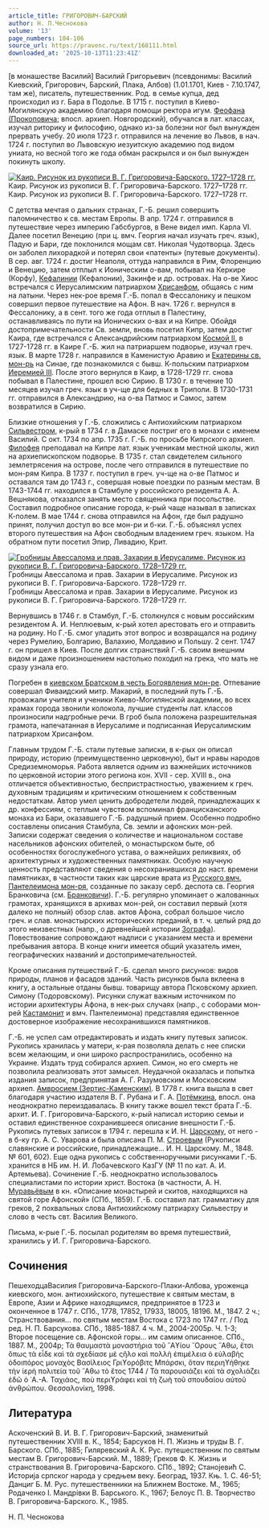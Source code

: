```yaml
---
article_title: ГРИГОРОВИЧ-БАРСКИЙ
author: Н. П.Чеснокова
volume: '13'
page_numbers: 104-106
source_url: https://pravenc.ru/text/168111.html
downloaded_at: '2025-10-13T11:23:41Z'
---
```


[в монашестве Василий] Василий Григорьевич (псевдонимы: Василий Киевский, Григорович, Барский, Плака, Албов) (1.01.1701, Киев - 7.10.1747, там же), писатель, путешественник. Род. в семье купца, дед происходил из г. Бара в Подолье. В 1715 г. поступил в Киево-Могилянскую академию благодаря помощи ректора игум. [Феофана (Прокоповича](<https://pravenc.ru/text/Феофана (Прокоповича.html>); впосл. архиеп. Новгородский), обучался в лат. классах, изучал риторику и философию, однако из-за болезни ног был вынужден прервать учебу. 20 июля 1723 г. отправился на лечение во Львов, в нач. 1724 г. поступил во Львовскую иезуитскую академию под видом униата, но весной того же года обман раскрылся и он был вынужден покинуть школу.

[![Каир. Рисунок из рукописи В. Г. Григоровича-Барского. 1727–1728 гг.](https://pravenc.ru/data/213/475/1234/i200.jpg "Кликните для увеличения картинки")](https://pravenc.ru/data/213/475/1234/i400.jpg)Каир. Рисунок из рукописи В. Г. Григоровича-Барского. 1727–1728 гг.  
Каир. Рисунок из рукописи В. Г. Григоровича-Барского. 1727–1728 гг.

С детства мечтая о дальних странах, Г.-Б. решил совершить паломничество к св. местам Европы. В апр. 1724 г. отправился в путешествие через империю Габсбургов, в Вене видел имп. Карла VI. Далее посетил Венецию (при ц. вмч. Георгия начал изучать греч. язык), Падую и Бари, где поклонился мощам свт. Николая Чудотворца. Здесь он заболел лихорадкой и потерял свои «патенты» (путевые документы). В сер. авг. 1724 г. достиг Неаполя, оттуда направился в Рим, Флоренцию и Венецию, затем отплыл к Ионическим о-вам, побывал на Керкире (Корфу), [Кефалинии](https://pravenc.ru/text/Кефалинии.html) (Кефалонии), Закинфе и др. островах. На о-ве Хиос встречался с Иерусалимским патриархом [Хрисанфом](https://pravenc.ru/text/Хрисанфом.html), общаясь с ним на латыни. Через нек-рое время Г.-Б. попал в Фессалонику и пешком совершил первое путешествие на Афон. В нач. 1726 г. вернулся в Фессалонику, а в сент. того же года отплыл в Палестину, останавливаясь по пути на Ионических о-вах и на Кипре. Обойдя достопримечательности Св. земли, вновь посетил Кипр, затем достиг Каира, где встречался с Александрийским патриархом [Космой II](<https://pravenc.ru/text/Космой II.html>), в 1727-1728 гг. в Каире Г.-Б. жил на патриаршем подворье, изучал греч. язык. В марте 1728 г. направился в Каменистую Аравию и [Екатерины св. мон-рь](<https://pravenc.ru/text/Екатерины св  мон-рь.html>) на Синае, где познакомился с бывш. К-польским патриархом [Иеремией III](<https://pravenc.ru/text/Иеремией III.html>). После этого вернулся в Каир, в 1728-1729 гг. снова побывал в Палестине, прошел всю Сирию. В 1730 г. в течение 10 месяцев изучал греч. язык в уч-ще для бедных в Триполи. В 1730-1731 гг. отправился в Александрию, на о-ва Патмос и Самос, затем возвратился в Сирию.

Близкие отношения у Г.-Б. сложились с Антиохийским патриархом [Сильвестром](https://pravenc.ru/text/Сильвестр.html), к-рый в 1734 г. в Дамаске постриг его в монахи с именем Василий. С окт. 1734 по апр. 1735 г. Г.-Б. по просьбе Кипрского архиеп. [Филофея](https://pravenc.ru/text/Филофей.html) преподавал на Кипре лат. язык ученикам местной школы, жил на архиепископском подворье. В 1735 г. стал свидетелем сильного землетрясения на острове, после чего отправился в путешествие по мон-рям Кипра. В 1737 г. поступил в греч. уч-ще на о-ве Патмос и оставался там до 1743 г., совершая новые поездки по разным местам. В 1743-1744 гг. находился в Стамбуле у российского резидента А. А. Вешнякова, отказался занять место священника при посольстве. Составил подробное описание города, к-рый чаще называл в записках К-полем. В мае 1744 г. снова отправился на Афон, где был радушно принят, получил доступ во все мон-ри и б-ки. Г.-Б. объяснял успех второго путешествия на Афон свободным владением греч. языком. На обратном пути посетил Эпир, Ливадию, Крит.

[![Гробницы Авессалома и прав. Захарии в Иерусалиме. Рисунок из рукописи В. Г. Григоровича-Барского. 1728–1729 гг.](https://pravenc.ru/data/106/475/1234/i200.jpg "Кликните для увеличения картинки")](https://pravenc.ru/data/106/475/1234/i400.jpg)Гробницы Авессалома и прав. Захарии в Иерусалиме. Рисунок из рукописи В. Г. Григоровича-Барского. 1728–1729 гг.  
Гробницы Авессалома и прав. Захарии в Иерусалиме. Рисунок из рукописи В. Г. Григоровича-Барского. 1728–1729 гг.

Вернувшись в 1746 г. в Стамбул, Г.-Б. столкнулся с новым российским резидентом А. И. Неплюевым, к-рый хотел арестовать его и отправить на родину. Но Г.-Б. смог уладить этот вопрос и возвращался на родину через Румелию, Болгарию, Валахию, Молдавию и Польшу. 2 сент. 1747 г. он пришел в Киев. После долгих странствий Г.-Б. своим внешним видом и даже произношением настолько походил на грека, что мать не сразу узнала его.

Погребен в [киевском Братском в честь Богоявления мон-ре](<https://pravenc.ru/text/киевском Братском в честь Богоявления мон-ре.html>). Отпевание совершал Фиваидский митр. Макарий, в последний путь Г.-Б. провожали учителя и ученики Киево-Могилянской академии, во всех храмах города звонили колокола, лучшие студенты лат. классов произносили надгробные речи. В гроб была положена разрешительная грамота, напечатанная в Иерусалиме и подписанная Иерусалимским патриархом Хрисанфом.

Главным трудом Г.-Б. стали путевые записки, в к-рых он описал природу, историю (преимущественно церковную), быт и нравы народов Средиземноморья. Работа является одним из важнейших источников по церковной истории этого региона кон. XVII - сер. XVIII в., она отличается объективностью, беспристрастностью, уважением к греч. духовным традициям и критическим отношением к собственным недостаткам. Автор умел ценить добродетели людей, принадлежащих к др. конфессиям, с теплым чувством вспоминал францисканского монаха из Бари, оказавшего Г.-Б. радушный прием. Особенно подробно составлены описания Стамбула, Св. земли и афонских мон-рей. Записки содержат сведения о количестве и национальном составе насельников афонских обителей, о монастырском быте, об особенностях богослужебного устава, о важнейших реликвиях, об архитектурных и художественных памятниках. Особую научную ценность представляют сведения о несохранившихся до наст. времени памятниках, в частности таких как царские врата из [Русского вмч. Пантелеимона мон-ря](<https://pravenc.ru/text/Русского вмч  Пантелеимона мон-ря.html>), созданные по заказу серб. деспота св. Георгия Бранковича (см. [Бранковичи](https://pravenc.ru/text/Бранковичи.html)). Г.-Б. регулярно упоминает о жалованных грамотах, хранящихся в архивах мон-рей, он составил первый (хотя далеко не полный) обзор слав. актов Афона, собрал большое число греч. и слав. монастырских исторических преданий, в т. ч. целый ряд до этого неизвестных (напр., о древнейшей истории [Зографа](https://pravenc.ru/text/Зографа.html)). Повествование сопровождают надписи с указанием места и времени пребывания автора. В конце книги имеется общий указатель имен, географических названий и достопримечательностей.

Кроме описания путешествий Г.-Б. сделал много рисунков: видов природы, планов и фасадов зданий. Часть рисунков была вклеена в книгу, а остальные отданы бывш. товарищу автора Псковскому архиеп. Симону (Тодоровскому). Рисунки служат важным источником по истории архитектуры Афона, в нек-рых случаях (напр., с соборами мон-рей [Кастамонит](https://pravenc.ru/text/Кастамонит.html) и вмч. Пантелеимона) представляя единственное достоверное изображение несохранившихся памятников.

Г.-Б. не успел сам отредактировать и издать книгу путевых записок. Рукопись хранилась у матери, к-рая позволяла делать с нее списки всем желающим, и они широко распространились, особенно на Украине. Издать труд собирался архиеп. Симон, но его смерть не позволила реализовать этот замысел. Неудачной оказалась и попытка издания записок, предпринятая А. Г. Разумовским и Московским архиеп. [Амвросием (Зертис-Каменским)](<https://pravenc.ru/text/Амвросием (Зертис-Каменским).html>). В 1778 г. книга вышла в свет благодаря участию издателя В. Г. Рубана и Г. А. [Потёмкина](https://pravenc.ru/text/Потёмкина.html), впосл. она неоднократно переиздавалась. В книгу также вошел текст брата Г.-Б. архит. И. Г. Григоровича-Барского, к-рый написал историю семьи и оставил единственное сохранившееся описание внешности Г.-Б. Рукопись путевых записок в 1794 г. перешла к И. Н. [Царскому](https://pravenc.ru/text/Царскому.html), от него - в б-ку гр. А. С. Уварова и была описана П. М. [Строевым](https://pravenc.ru/text/Строевым.html) (Рукописи славянские и российские, принадлежащие... И. Н. Царскому. М., 1848. № 601, 602). Еще одна рукопись с собственноручными рисунками Г.-Б. хранится в НБ им. Н. И. Лобачевского КазГУ (№ 11 по кат. А. И. Артемьева). Сочинение Г.-Б. неоднократно использовалось специалистами по истории христ. Востока (в частности, А. Н. [Муравьёвым](https://pravenc.ru/text/Муравьёв.html) в кн. «Описание монастырей и скитов, находящихся на святой горе Афонской» (СПб., 1859). Г.-Б. составил лат. грамматику для греков, 2 похвальных слова Антиохийскому патриарху Сильвестру и слово в честь свт. Василия Великого.

Письма, к-рые Г.-Б. посылал родителям во время путешествий, хранились у И. Г. Григоровича-Барского.

## Сочинения

ПешеходцаВасилия Григоровича-Барского-Плаки-Албова, уроженца киевского, мон. антиохийского, путешествие к святым местам, в Европе, Азии и Африке находящимся, предпринятое в 1723 и оконченное в 1747 г. СПб., 1778, 17852, 17933, 18005, 18196. М., 1847. 2 ч.; Странствования... по святым местам Востока с 1723 по 1747 гг. / Под ред. Н. П. Барсукова. СПб., 1885-1887. 4 ч. М., 2004-2005р. Ч. 1-3; Второе посещение св. Афонской горы... им самим описанное. СПб., 1887. М., 2004р; Τὰ θαυμαστὰ μοναστήρια τοῦ ῞Αϒίου ῎Ορους ῞Αθω, ἔτσι ὅπως τὰ εἶδε καὶ τὰ σχεδίασε μὲ ςῆλο καὶ πολλὴ ἐπιμέλεια ὁ εὐλαβὴς ὁδοιπόρος μοναχὸς Βασίλειος Γριϒορόβιτς Μπάρσκι, ὅταν περιηϒήθηκε τὴν ἱερὴ πολιτεία τοῦ ῞Αθω τὸ ἔτος 1744 / Τὰ παρουσιάζει καὶ τὰ σχολιάζει ἐδῶ ὁ ᾿Α.-Α. Ταχιάος, ποὺ περιϒράφει καὶ τὴ ζωὴ τοῦ σπουδαίου αὐτοῦ ἀνθρώπου. Θεσσαλονίκη, 1998.

## Литература

Аскоченский В. И. В. Г. Григорович-Барский, знаменитый путешественник XVIII в. К., 1854; Барсуков Н. П. Жизнь и труды В. Г. Барского. СПб., 1885; Гиляревский А. К. Рус. путешественник по святым местам В. Григорович-Барский. М., 1889; Греков Ф. К. Жизнь и странствования В. Григоровича-Барского. СПб., 1892; Станоjевић С. Историjа српског народа у средњем веку. Београд, 1937. Књ. 1. С. 46-51; Данциг Б. М. Рус. путешественники на Ближнем Востоке. М., 1965; Родаченко I. Мандрiвки В. Барського. К., 1967; Белоус П. В. Творчество В. Григоровича-Барского. К., 1985.

Н. П.  Чеснокова
